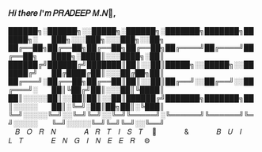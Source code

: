### 𝐻𝑖 𝑡ℎ𝑒𝑟𝑒 𝐼'𝑚 𝑃𝑅𝐴𝐷𝐸𝐸𝑃 𝑀.𝑁👋,
  
  
  
  
  
  
██████╗░██████╗░░█████╗░██████╗░███████╗███████╗██████╗░  ███╗░░░███╗░░░███╗░░██╗
██╔══██╗██╔══██╗██╔══██╗██╔══██╗██╔════╝██╔════╝██╔══██╗  ████╗░████║░░░████╗░██║
██████╔╝██████╔╝███████║██║░░██║█████╗░░█████╗░░██████╔╝  ██╔████╔██║░░░██╔██╗██║
██╔═══╝░██╔══██╗██╔══██║██║░░██║██╔══╝░░██╔══╝░░██╔═══╝░  ██║╚██╔╝██║░░░██║╚████║
██║░░░░░██║░░██║██║░░██║██████╔╝███████╗███████╗██║░░░░░  ██║░╚═╝░██║██╗██║░╚███║
╚═╝░░░░░╚═╝░░╚═╝╚═╝░░╚═╝╚═════╝░╚══════╝╚══════╝╚═╝░░░░░  ╚═╝░░░░░╚═╝╚═╝╚═╝░░╚══╝  
 𝐵 𝑂 𝑅 𝑁    𝐴 𝑅 𝑇 𝐼 𝑆 𝑇  🎨    &    𝐵 𝑈 𝐼 𝐿 𝑇    𝐸 𝑁 𝐺 𝐼 𝑁 𝐸 𝐸 𝑅  ⚙️

<!--
**mnp014/mnp014** is a ✨ _special_ ✨ repository because its `README.md` (this file) appears on your GitHub profile.

Here are some ideas to get you started:

- 🔭 I’m currently working on ...
- 🌱 I’m currently learning ...
- 👯 I’m looking to collaborate on ...
- 🤔 I’m looking for help with ...
- 💬 Ask me about ...
- 📫 How to reach me: ...
- 😄 Pronouns: ...
- ⚡ Fun fact: ...
-->
